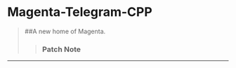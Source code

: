 Magenta-Telegram-CPP
=======================================
> ##A new home of Magenta.
>> ### Patch Note  
>>  
>>  
---------------------------------------